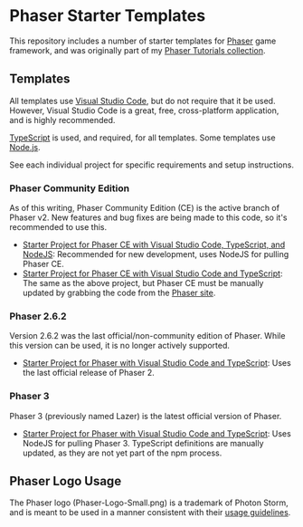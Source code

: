 # Phaser Starter Templates
This repository includes a number of starter templates for [Phaser][phaser] game framework, and was originally part of my [Phaser Tutorials collection](https://github.com/JamesSkemp/PhaserTutorials).

## Templates
All templates use [Visual Studio Code][vs-code], but do not require that it be used. However, Visual Studio Code is a great, free, cross-platform application, and is highly recommended.

[TypeScript][typescript] is used, and required, for all templates. Some templates use [Node.js][node-js].

See each individual project for specific requirements and setup instructions.

### Phaser Community Edition
As of this writing, Phaser Community Edition (CE) is the active branch of Phaser v2. New features and bug fixes are being made to this code, so it's recommended to use this.

- [Starter Project for Phaser CE with Visual Studio Code, TypeScript, and NodeJS](./v2-ce/_starter-v2-ce-vsc-ts-node): Recommended for new development, uses NodeJS for pulling Phaser CE.
- [Starter Project for Phaser CE with Visual Studio Code and TypeScript](./v2-ce/_starter-v2-ce-vsc-ts): The same as the above project, but Phaser CE must be manually updated by grabbing the code from the [Phaser site][phaser].

### Phaser 2.6.2
Version 2.6.2 was the last official/non-community edition of Phaser. While this version can be used, it is no longer actively supported.

- [Starter Project for Phaser with Visual Studio Code and TypeScript](./v2-official/_starter-v2-vsc-ts): Uses the last official release of Phaser 2.

### Phaser 3
Phaser 3 (previously named Lazer) is the latest official version of Phaser.

- [Starter Project for Phaser with Visual Studio Code and TypeScript](./v3/_starter-v3-vsc-ts-node): Uses NodeJS for pulling Phaser 3. TypeScript definitions are manually updated, as they are not yet part of the npm process.

## Phaser Logo Usage
The Phaser logo (Phaser-Logo-Small.png) is a trademark of Photon Storm, and is meant to be used in a manner consistent with their [usage guidelines](https://phaser.io/download/trademark).

[phaser]: https://phaser.io/
[vs-code]: https://code.visualstudio.com/
[typescript]: https://www.typescriptlang.org/
[node-js]: https://nodejs.org/en/
